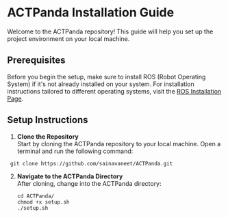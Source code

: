 # ACTPanda Installation Guide

Welcome to the ACTPanda repository! This guide will help you set up the project environment on your local machine.

## Prerequisites

Before you begin the setup, make sure to install ROS (Robot Operating System) if it's not already installed on your system.
 For installation instructions tailored to different operating systems, visit the [ROS Installation Page](http://wiki.ros.org/ROS/Installation).

## Setup Instructions

1. **Clone the Repository**  
   Start by cloning the ACTPanda repository to your local machine. Open a terminal and run the following command:
  ```
   git clone https://github.com/sainavaneet/ACTPanda.git
   ```

2. **Navigate to the ACTPanda Directory**  
   After cloning, change into the ACTPanda directory:
   ```
   cd ACTPanda/
   chmod +x setup.sh
   ./setup.sh
   ```
